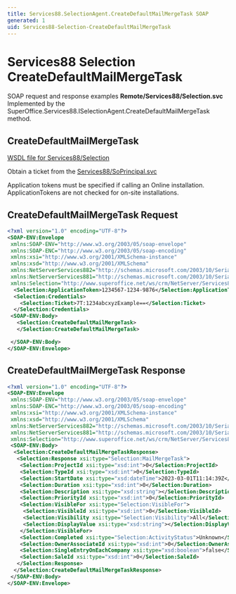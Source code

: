 ```yaml
---
title: Services88.SelectionAgent.CreateDefaultMailMergeTask SOAP
generated: 1
uid: Services88-Selection-CreateDefaultMailMergeTask
---
```


# Services88 Selection CreateDefaultMailMergeTask

SOAP request and response examples **Remote/Services88/Selection.svc**
Implemented by the <see cref="M:SuperOffice.Services88.ISelectionAgent.CreateDefaultMailMergeTask">SuperOffice.Services88.ISelectionAgent.CreateDefaultMailMergeTask</see> method.

## CreateDefaultMailMergeTask





[WSDL file for Services88/Selection](../Services88-Selection.md)

Obtain a ticket from the [Services88/SoPrincipal.svc](../SoPrincipal/index.md)

Application tokens must be specified if calling an Online installation. ApplicationTokens are not checked for on-site installations.

## CreateDefaultMailMergeTask Request

```xml
<?xml version="1.0" encoding="UTF-8"?>
<SOAP-ENV:Envelope
 xmlns:SOAP-ENV="http://www.w3.org/2003/05/soap-envelope"
 xmlns:SOAP-ENC="http://www.w3.org/2003/05/soap-encoding"
 xmlns:xsi="http://www.w3.org/2001/XMLSchema-instance"
 xmlns:xsd="http://www.w3.org/2001/XMLSchema"
 xmlns:NetServerServices882="http://schemas.microsoft.com/2003/10/Serialization/Arrays"
 xmlns:NetServerServices881="http://schemas.microsoft.com/2003/10/Serialization/"
 xmlns:Selection="http://www.superoffice.net/ws/crm/NetServer/Services88">
  <Selection:ApplicationToken>1234567-1234-9876</Selection:ApplicationToken>
  <Selection:Credentials>
    <Selection:Ticket>7T:1234abcxyzExample==</Selection:Ticket>
  </Selection:Credentials>
 <SOAP-ENV:Body>
   <Selection:CreateDefaultMailMergeTask>
   </Selection:CreateDefaultMailMergeTask>

 </SOAP-ENV:Body>
</SOAP-ENV:Envelope>

```


## CreateDefaultMailMergeTask Response

```xml
<?xml version="1.0" encoding="UTF-8"?>
<SOAP-ENV:Envelope
 xmlns:SOAP-ENV="http://www.w3.org/2003/05/soap-envelope"
 xmlns:SOAP-ENC="http://www.w3.org/2003/05/soap-encoding"
 xmlns:xsi="http://www.w3.org/2001/XMLSchema-instance"
 xmlns:xsd="http://www.w3.org/2001/XMLSchema"
 xmlns:NetServerServices882="http://schemas.microsoft.com/2003/10/Serialization/Arrays"
 xmlns:NetServerServices881="http://schemas.microsoft.com/2003/10/Serialization/"
 xmlns:Selection="http://www.superoffice.net/ws/crm/NetServer/Services88">
 <SOAP-ENV:Body>
  <Selection:CreateDefaultMailMergeTaskResponse>
   <Selection:Response xsi:type="Selection:MailMergeTask">
    <Selection:ProjectId xsi:type="xsd:int">0</Selection:ProjectId>
    <Selection:TypeId xsi:type="xsd:int">0</Selection:TypeId>
    <Selection:StartDate xsi:type="xsd:dateTime">2023-03-01T11:14:39Z</Selection:StartDate>
    <Selection:Duration xsi:type="xsd:int">0</Selection:Duration>
    <Selection:Description xsi:type="xsd:string"></Selection:Description>
    <Selection:PriorityId xsi:type="xsd:int">0</Selection:PriorityId>
    <Selection:VisibleFor xsi:type="Selection:VisibleFor">
     <Selection:VisibleId xsi:type="xsd:int">0</Selection:VisibleId>
     <Selection:Visibility xsi:type="Selection:Visibility">All</Selection:Visibility>
     <Selection:DisplayValue xsi:type="xsd:string"></Selection:DisplayValue>
    </Selection:VisibleFor>
    <Selection:Completed xsi:type="Selection:ActivityStatus">Unknown</Selection:Completed>
    <Selection:OwnerAssociateId xsi:type="xsd:int">0</Selection:OwnerAssociateId>
    <Selection:SingleEntryOnEachCompany xsi:type="xsd:boolean">false</Selection:SingleEntryOnEachCompany>
    <Selection:SaleId xsi:type="xsd:int">0</Selection:SaleId>
   </Selection:Response>
  </Selection:CreateDefaultMailMergeTaskResponse>
 </SOAP-ENV:Body>
</SOAP-ENV:Envelope>

```

